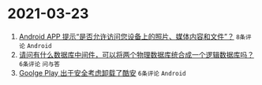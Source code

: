 # 2021-03-23

1. [Android APP 提示“是否允许访问您设备上的照片、媒体内容和文件”？](https://www.v2ex.com/t/764119) `8条评论` `Android`
1. [请问有什么数据库中间件，可以将两个物理数据库统合成一个逻辑数据库吗？](https://www.v2ex.com/t/764112) `6条评论` `问与答`
1. [Goolge Play 出于安全考虑卸载了酷安](https://www.v2ex.com/t/764109) `6条评论` `Android`
